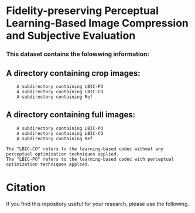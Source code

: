 # Fidelity-preserving Perceptual Learning-Based Image Compression and Subjective Evaluation

### This dataset contains the folowwing information:

   ## A directory containing crop images:
        A subdirectory containing LBIC-PO
        A subdirectory containing LBIC-CO  
        A subdirectory containing Ref  
        
   ## A directory containing full images:
        A subdirectory containing LBIC-PO
        A subdirectory containing LBIC-CO  
        A subdirectory containing Ref    

    The "LBIC-CO" refers to the learning-based codec without any perceptual optimization techniques applied.
    The "LBIC-PO" refers to the learning-based codec with perceptual optimization techniques applied.


# Citation

If you find this repository useful for your research, please use the following.